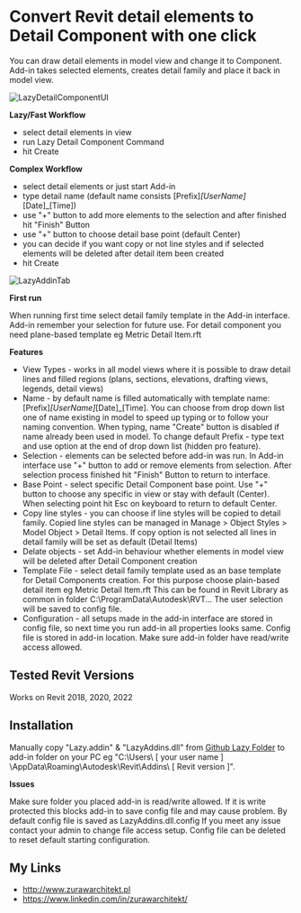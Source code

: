 # Convert Revit detail elements to Detail Component with one click
You can draw detail elements in model view and change it to Component. Add-in takes selected elements, creates detail family and place it back in model view.

![LazyDetailComponentUI](https://user-images.githubusercontent.com/72662709/173247776-9e880693-62f6-4b01-9acc-6d6dbf81a3b7.png)

**Lazy/Fast Workflow**
- select detail elements in view
- run Lazy Detail Component Command
- hit Create

**Complex Workflow**

- select detail elements or just start Add-in
- type detail name (default name consists [Prefix]_[UserName]_[Date]_[Time])
- use "+" button to add more elements to the selection and after finished hit "Finish" Button
- use "+" button to choose detail base point (default Center)
- you can decide if you want copy or not line styles and if selected elements will be deleted after detail item been created
- hit Create

![LazyAddinTab](https://user-images.githubusercontent.com/72662709/173247809-c9d550d8-333a-47e3-bb15-a08d2fdb5a7e.png)

**First run**

When running first time select detail family template in the Add-in interface. Add-in remember your selection for future use. For detail component you need plane-based template eg Metric Detail Item.rft

**Features**

- View Types - works in all model views where it is possible to draw detail lines and filled regions (plans, sections, elevations, drafting views, legends, detail views) 
- Name - by default name is filled automatically with template name: [Prefix]_[UserName]_[Date]_[Time]. You can choose from drop down list one of name existing in model to speed up typing or to follow your naming convention. When typing, name "Create" button is disabled if name already been used in model. To change default Prefix - type text and use option at the end of drop down list (hidden pro feature).
- Selection - elements can be selected before add-in was run. In Add-in interface use "+" button to add or remove elements from selection. After selection process finished hit "Finish" Button to return to interface.
- Base Point - select specific Detail Component base point. Use "+" button to choose any specific in view or stay with default (Center). When selecting point hit Esc on keyboard to return to default Center.
- Copy line styles - you can choose if line styles will be copied to detail family. Copied line styles can be managed in Manage > Object Styles > Model Object > Detail Items. If copy option is not selected all lines in detail family will be set as default (Detail Items)
- Delate objects - set Add-in behaviour whether elements in model view will be deleted after Detail Component creation
- Template File - select detail family template used as an base template for Detail Components creation. For this purpose choose plain-based detail item eg Metric Detail Item.rft This can be found in Revit Library as common in folder C:\ProgramData\Autodesk\RVT... The user selection will be saved to config file.
- Configuration - all setups made in the add-in interface are stored in config file, so next time you run add-in all properties looks same. Config file is stored in add-in location. Make sure add-in folder have read/write access allowed.

## Tested Revit Versions

Works on Revit 2018, 2020, 2022

## Installation

Manually copy "Lazy.addin" & "LazyAddins.dll" from [Github Lazy Folder](https://github.com/PitPaf/LazyDetailComponent/tree/master/Lazy) to add-in folder on your PC eg "C:\Users\ [ your user name ] \AppData\Roaming\Autodesk\Revit\Addins\ [ Revit version ]".

**Issues**

Make sure folder you placed add-in is read/write allowed. If it is write protected this blocks add-in to save config file and may cause problem. By default config file is saved as LazyAddins.dll.config
If you meet any issue contact your admin to change file access setup. Config file can be deleted to reset default starting configuration.

## My Links

- http://www.zurawarchitekt.pl
- https://www.linkedin.com/in/zurawarchitekt/
